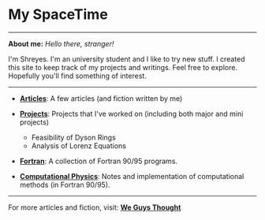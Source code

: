 # My SpaceTime

***

**About me:**
*Hello there, stranger!*

I'm Shreyes.
I'm an university student and I like to try new stuff. I created this site to keep track of my projects and writings. Feel free to explore. Hopefully you'll find something of interest.

***

- **[Articles](Articles/README.md)**: A few articles (and fiction written by me)

- **[Projects](Project/README.md)**: Projects that I've worked on (including both major and mini projects)
    - Feasibility of Dyson Rings
    - Analysis of Lorenz Equations

- **[Fortran](https://github.com/mshreyes/Fortran_Programs)**: A collection of Fortran 90/95 programs.
- **[Computational Physics](https://github.com/mshreyes/Computational-Physics)**: Notes and implementation of computational methods (in Fortran 90/95).
***

For more articles and fiction, visit: **[We Guys Thought](https://weguysthought.com/)**